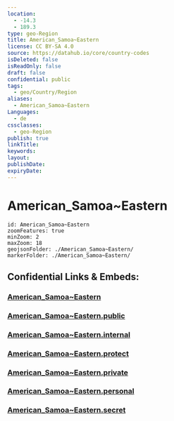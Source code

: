 ```yaml
---
location:
  - -14.3
  - 189.3
type: geo-Region
title: American_Samoa~Eastern
license: CC BY-SA 4.0
source: https://datahub.io/core/country-codes
isDeleted: false
isReadOnly: false
draft: false
confidential: public
tags:
  - geo/Country/Region
aliases:
  - American_Samoa~Eastern
Languages:
  - de
cssclasses:
  - geo-Region
publish: true
linkTitle:
keywords:
layout:
publishDate:
expiryDate:
---
```


# American_Samoa~Eastern

```leaflet
id: American_Samoa~Eastern
zoomFeatures: true 
minZoom: 2 
maxZoom: 18
geojsonFolder: ./American_Samoa~Eastern/
markerFolder: ./American_Samoa~Eastern/
```


## Confidential Links & Embeds: 

### [American_Samoa~Eastern](/_Standards/Earth/Continent/Oceania/Polynesia/American_Samoa/Districts~American_Samoa/American_Samoa~Eastern.md) 

### [American_Samoa~Eastern.public](/_public/Earth/Continent/Oceania/Polynesia/American_Samoa/Districts~American_Samoa/American_Samoa~Eastern.public.md) 

### [American_Samoa~Eastern.internal](/_internal/Earth/Continent/Oceania/Polynesia/American_Samoa/Districts~American_Samoa/American_Samoa~Eastern.internal.md) 

### [American_Samoa~Eastern.protect](/_protect/Earth/Continent/Oceania/Polynesia/American_Samoa/Districts~American_Samoa/American_Samoa~Eastern.protect.md) 

### [American_Samoa~Eastern.private](/_private/Earth/Continent/Oceania/Polynesia/American_Samoa/Districts~American_Samoa/American_Samoa~Eastern.private.md) 

### [American_Samoa~Eastern.personal](/_personal/Earth/Continent/Oceania/Polynesia/American_Samoa/Districts~American_Samoa/American_Samoa~Eastern.personal.md) 

### [American_Samoa~Eastern.secret](/_secret/Earth/Continent/Oceania/Polynesia/American_Samoa/Districts~American_Samoa/American_Samoa~Eastern.secret.md)

